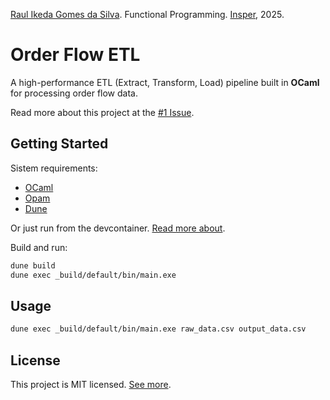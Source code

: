 [Raul Ikeda Gomes da Silva](http://lattes.cnpq.br/5935139039430914). Functional Programming. [Insper](https://github.com/Insper), 2025.

# Order Flow ETL

A high-performance ETL (Extract, Transform, Load) pipeline built in **OCaml** for processing order flow data.

Read more about this project at the [#1 Issue](https://github.com/FelixLuciano/order-flow-etl/issues/1).

## Getting Started

Sistem requirements:
- [OCaml](https://ocaml.org)
- [Opam](https://opam.ocaml.org)
- [Dune](https://dune.build)

Or just run from the devcontainer. [Read more about](https://code.visualstudio.com/docs/devcontainers/containers).

Build and run:
```sh
dune build
dune exec _build/default/bin/main.exe
```

## Usage
```sh
dune exec _build/default/bin/main.exe raw_data.csv output_data.csv
```

## License

This project is MIT licensed. [See more](LICENSE).
